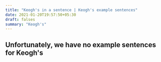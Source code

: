 ```yaml
---
title: "Keogh's in a sentence | Keogh's example sentences"
date: 2021-01-20T19:57:50+05:30
draft: falses
summary: "Keogh's"
---
```

## Unfortunately, we have no example sentences for Keogh's                 
